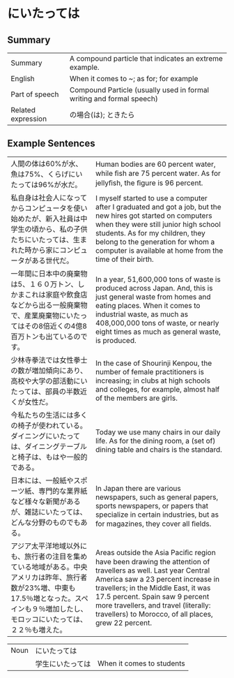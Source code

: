 # にいたっては

## Summary

<table><tr>   <td>Summary</td>   <td>A compound particle that indicates an extreme example.</td></tr><tr>   <td>English</td>   <td>When it comes to ~; as for; for example</td></tr><tr>   <td>Part of speech</td>   <td>Compound Particle (usually used in formal writing and formal speech)</td></tr><tr>   <td>Related expression</td>   <td>の場合(は); ときたら</td></tr></table>

## Example Sentences

<table><tr>   <td>人間の体は60%が水、魚は75%、くらげにいたっては96%が水だ。</td>   <td>Human bodies are 60 percent water, while ﬁsh are 75 percent water. As for jellyﬁsh, the ﬁgure is 96 percent.</td></tr><tr>   <td>私自身は社会人になってからコンピュータを使い始めたが、新入社員は中学生の頃から、私の子供たちにいたっては、生まれた時から家にコンピュータがある世代だ。</td>   <td>I myself started to use a computer after I graduated and got a job, but the new hires got started on computers when they were still junior high school students. As for my children, they belong to the generation for whom a computer is available at home from the time of their birth.</td></tr><tr>   <td>一年間に日本中の廃棄物は5、１６０万トン、しかまこれは家庭や飲食店などから出る一般廃棄物で、産業廃棄物にいたってはその8倍近くの4億8百万トンも出ているのです。</td>   <td>In a year, 51,600,000 tons of waste is produced across Japan. And, this is just general waste from homes and eating places. When it comes to industrial waste, as much as 408,000,000 tons of waste, or nearly eight times as much as general waste, is produced.</td></tr><tr>   <td>少林寺拳法では女性拳士の数が増加傾向にあり、高校や大学の部活動にいたっては、部員の半数近くが女性だ。</td>   <td>In the case of Shourinji Kenpou, the number of female practitioners is increasing; in clubs at high schools and colleges, for example, almost half of the members are girls.</td></tr><tr>   <td>今私たちの生活には多くの椅子が使われている。ダイニングにいたっては、ダイニングテーブルと椅子は、もはや一般的である。</td>   <td>Today we use many chairs in our daily life. As for the dining room, a (set of) dining table and chairs is the standard.</td></tr><tr>   <td>日本には、一般紙やスポーツ紙、専門的な業界紙など様々な新聞があるが、雑誌にいたっては、どんな分野のものでもある。</td>   <td>In Japan there are various newspapers, such as general papers, sports newspapers, or papers that specialize in certain industries, but as for magazines, they cover all ﬁelds.</td></tr><tr>   <td>アジア太平洋地域以外にも、旅行者の注目を集めている地域がある。中央アメリカは昨年、旅行者数が23%増、中東も17.5％増となった。スペインも９％増加したし、モロッコにいたっては、２２％も増えた。</td>   <td>Areas outside the Asia Paciﬁc region have been drawing the attention of travellers as well. Last year Central America saw a 23 percent increase in travellers; in the Middle East, it was 17.5 percent. Spain saw 9 percent more travellers, and travel (literally: travellers) to Morocco, of all places, grew 22 percent.</td></tr></table>

<table class="table"><tbody><tr class="tr head"><td class="td"><span class="bold">Noun</span></td><td class="td"><span class="concept">にいたっては</span></td><td class="td"></td></tr><tr class="tr"><td class="td"></td><td class="td"><span>学生</span><span class="concept">にいたっては</span></td><td class="td"><span>When it comes to students</span></td></tr></tbody></table>

